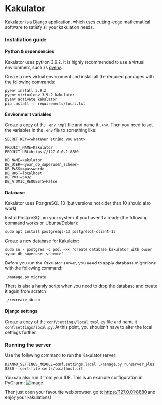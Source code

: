 # Kakulator

Kakulator is a Django application, which uses cutting-edge mathematical software to satisfy all your kakulation needs.


### Installation guide
#### Python & dependencies
Kakulator uses python 3.9.2. It is highly recommended to use a virtual environment, such as [pyenv](https://github.com/pyenv/pyenv).

 Create a new virtual environment and install all the required packages with the following commands:
```
pyenv install 3.9.2
pyenv virtualenv 3.9.2 kakulator
pyenv activate kakulator
pip install -r requirements/local.txt
```

#### Environment variables
Create a copy of the `.env.tmpl` file and name it `.env`. Then you need to set the variables in the `.env` file to something like:
```
SECRET_KEY=<whatever_string_you_want>

PROJECT_NAME=Kakulator
PROJECT_URL=https://127.0.0.1:8880

DB_NAME=kakulator
DB_USER=<your_db_superuser_scheme>
DB_PASS=<password>
DB_HOST=localhost
DB_PORT=5432
DB_ATOMIC_REQUESTS=False
```

#### Database
Kakulator uses PostgreSQL 13 (but versions not older than 10 should also work).

Install PostgreSQL on your system, if you haven't already (the following command works on Ubuntu/Debian):
```
sudo apt install postgresql-13 postgresql-client-13
```

Create a new database for Kakulator:
```
sudo su - postgres -c psql <<< "create database kakulator with owner <your_db_superuser_scheme>"
```

Before you run the Kakulator server, you need to apply database migrations with the following command:
```
./manage.py migrate
```

There is also a handy script when you need to drop the database and create it again from scratch
```
./recreate_db.sh
```

#### Django settings
Create a copy of the `conf/settings/local.tmpl.py` file and name it `conf/settings/local.py`. At this point, you shouldn't have to alter the local settings further.

### Running the server
Use the following command to run the Kakulator server:
```
DJANGO_SETTINGS_MODULE=conf.settings.local ./manage.py runserver_plus 8880 --cert-file certs/localhost.crt
```
You can also run it from your IDE. This is an example configuration in PyCharm:
![image](https://user-images.githubusercontent.com/48059207/111070372-c4387e00-84d1-11eb-990c-01636fa12b5e.png)

Then just open your favourite web browser, go to https://127.0.0.1:8880 and enjoy your kakulations!
